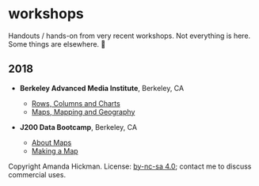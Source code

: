 workshops
=========

Handouts / hands-on from very recent workshops. Not everything is here. Some things are elsewhere. 🤷


<!-- ## 2019

+ **Berkeley Advanced Media Institute**, Berkeley, CA
  + [Rows, Columns and Charts](2019/advanced_media_institute/charts.html)
  + [Maps, Mapping and Geography](2019/advanced_media_institute/maps.html)

  + **J298 Guest Instructor**, Berkeley, CA
    + [Maps and CSVkit](2019/j298) -->


## 2018

+ **Berkeley Advanced Media Institute**, Berkeley, CA
  + [Rows, Columns and Charts](2018/advanced_media_institute/charts.html)
  + [Maps, Mapping and Geography](2018/advanced_media_institute/maps.html)

+ **J200 Data Bootcamp**, Berkeley, CA
  + [About Maps](2018/j200/maps.html)
  + [Making a Map](2018/j200/maps_handson.html)

Copyright Amanda Hickman. License: [by-nc-sa 4.0](http://creativecommons.org/licenses/by-nc-sa/4.0/); contact me to discuss commercial uses.
